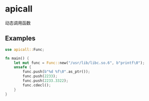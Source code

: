 apicall
=======

动态调用函数

Examples
--------

```rust
use apicall::Func;

fn main() {
    let mut func = Func::new("/usr/lib/libc.so.6", b"printf\0");
    unsafe {
        func.push(b"%d %f\0".as_ptr());
        func.push(2233);
        func.push(2233.3322);
        func.cdecl();
    }
}
```